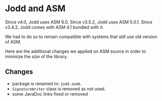 Jodd and ASM
============

Since v4.0, Jodd uses ASM 6.0.
Since v3.5.2, Jodd uses ASM 5.0.1.
Since v3.4.2, Jodd comes with ASM 4.1 bundled with it.

We had to do so to remain compatible with systems that still use
old version of ASM.

Here are the additional changes we applied on ASM source
in order to minimize the size of the library.

Changes
-------

+ package is renamed to: `jodd.asm6`.
+ `SignatureWriter` class is removed as not used.
+ some JavaDoc links fixed or removed